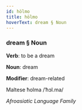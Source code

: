 ```yaml
---
id: hölmo
title: hölmo
hoverText: dream § Noun
---
```


### dream § Noun

**Verb**: to be a dream

**Noun**: dream

**Modifier**: dream-related

Maltese ħolma /ˈħɔl.ma/

*Afroasiatic Language Family*